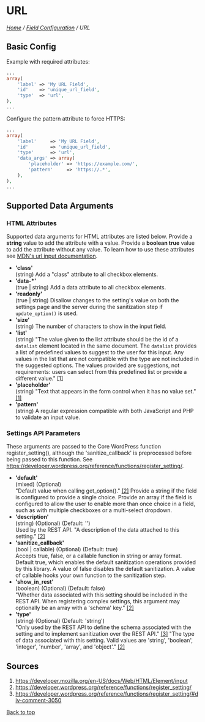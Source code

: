 # URL

*[Home](../../README.md) / [Field Configuration](../field-configuration.md) / URL*

## Basic Config

Example with required attributes:

```php
...
array(
	'label' => 'My URL Field',
	'id'    => 'unique_url_field',
	'type'  => 'url',
),
...
```

Configure the pattern attribute to force HTTPS:

```php
...
array(
	'label'     => 'My URL Field',
	'id'        => 'unique_url_field',
	'type'      => 'url',
	'data_args' => array(
		'placeholder' => 'https://example.com/',
		'pattern'     => 'https://.*',
	),
),
...
```

## Supported Data Arguments

### HTML Attributes

Supported data arguments for HTML attributes are listed below. Provide a **string** value to add the attribute with a value. Provide a **boolean true** value to add the attribute without any value. To learn how to use these attributes see [MDN's url input documentation](https://developer.mozilla.org/en-US/docs/Web/HTML/Element/input/url).

* __'class'__  
  (string) Add a "class" attribute to all checkbox elements.
* __'data-*'__  
  (true | string) Add a data attribute to all checkbox elements.
* __'readonly'__  
  (true | string) Disallow changes to the setting's value on both the settings page and the server during the sanitization step if `update_option()` is used.
* __'size'__  
  (string) The number of characters to show in the input field.
* __'list'__  
  (string) "The value given to the list attribute should be the id of a `datalist` element located in the same document. The `datalist` provides a list of predefined values to suggest to the user for this input. Any values in the list that are not compatible with the type are not included in the suggested options. The values provided are suggestions, not requirements: users can select from this predefined list or provide a different value." [[1]](#sources)
* __'placeholder'__  
  (string) "Text that appears in the form control when it has no value set." [[1]](#sources)
* __'pattern'__  
  (string) A regular expression compatible with both JavaScript and PHP to validate an input value.

### Settings API Parameters

These arguments are passed to the Core WordPress function register_setting(), although the 'sanitize_callback' is preprocessed before being passed to this function. See https://developer.wordpress.org/reference/functions/register_setting/.

* __'default'__  
  (mixed) (Optional)  
  "Default value when calling get_option()." [[2]](#sources) Provide a string if the field is configured to provide a single choice. Provide an array if the field is configured to allow the user to enable more than once choice in a field, such as with multiple checkboxes or a multi-select dropdown.
* __'description'__  
  (string) (Optional) (Default: '')  
  Used by the REST API. "A description of the data attached to this setting." [[2]](#sources)
* __'sanitize_callback'__  
  (bool | callable) (Optional) (Default: true)  
  Accepts true, false, or a callable function in string or array format. Default true, which enables the default sanitization operations provided by this library. A value of false disables the default sanitization. A value of callable hooks your own function to the sanitization step.
* __'show_in_rest'__  
  (boolean) (Optional) (Default: false)  
  "Whether data associated with this setting should be included in the REST API. When registering complex settings, this argument may optionally be an array with a 'schema' key." [[2]](#sources)
* __'type'__  
  (string) (Optional) (Default: 'string')  
  "Only used by the REST API to define the schema associated with the setting and to implement sanitization over the REST API." [[3]](#sources) "The type of data associated with this setting. Valid values are 'string', 'boolean', 'integer', 'number', 'array', and 'object'." [[2]](#sources)

## Sources

1. https://developer.mozilla.org/en-US/docs/Web/HTML/Element/input
2. https://developer.wordpress.org/reference/functions/register_setting/
3. https://developer.wordpress.org/reference/functions/register_setting/#div-comment-3050

[Back to top](#url)
